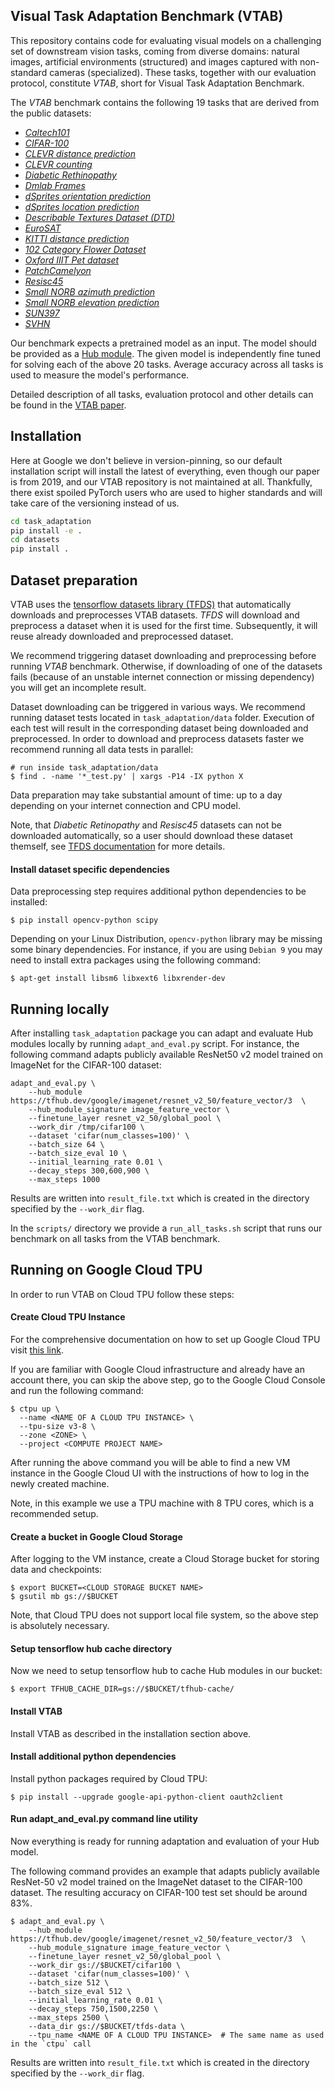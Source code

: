 ## Visual Task Adaptation Benchmark (VTAB)

This repository contains code for evaluating visual models on a challenging
set of downstream vision tasks, coming from diverse domains: natural images,
artificial environments (structured) and images captured with non-standard
cameras (specialized). These tasks, together with our evaluation protocol,
constitute *VTAB*, short for Visual Task Adaptation Benchmark.

The *VTAB* benchmark contains the following 19 tasks that are derived from the
public datasets:

- [*Caltech101*](http://www.vision.caltech.edu/Image_Datasets/Caltech101/)
- [*CIFAR-100*](https://www.cs.toronto.edu/~kriz/cifar.html)
- [*CLEVR distance prediction*](https://cs.stanford.edu/people/jcjohns/clevr/)
- [*CLEVR counting*](https://cs.stanford.edu/people/jcjohns/clevr/)
- [*Diabetic Rethinopathy*](https://www.kaggle.com/c/diabetic-retinopathy-detection/data)
- [*Dmlab Frames*](https://arxiv.org/abs/1910.04867)
- [*dSprites orientation prediction*](https://github.com/deepmind/dsprites-dataset)
- [*dSprites location prediction*](https://github.com/deepmind/dsprites-dataset)
- [*Describable Textures Dataset (DTD)*](https://www.robots.ox.ac.uk/~vgg/data/dtd/)
- [*EuroSAT*](https://github.com/phelber/eurosat)
- [*KITTI distance prediction*](http://www.cvlibs.net/datasets/kitti/)
- [*102 Category Flower Dataset*](http://www.robots.ox.ac.uk/~vgg/data/flowers/)
- [*Oxford IIIT Pet dataset*](https://www.robots.ox.ac.uk/~vgg/data/pets/)
- [*PatchCamelyon*](https://github.com/basveeling/pcam)
- [*Resisc45*](http://www.escience.cn/people/JunweiHan/NWPU-RESISC45.html)
- [*Small NORB azimuth prediction*](https://cs.nyu.edu/~ylclab/data/norb-v1.0-small/)
- [*Small NORB elevation prediction*](https://cs.nyu.edu/~ylclab/data/norb-v1.0-small/)
- [*SUN397*](https://groups.csail.mit.edu/vision/SUN/)
- [*SVHN*](http://ufldl.stanford.edu/housenumbers/)

Our benchmark expects a pretrained model as an input. The model should be
provided as a [Hub module](https://www.tensorflow.org/hub). The given model is
independently fine tuned for solving each of the above 20 tasks. Average
accuracy across all tasks is used to measure the model's performance.

Detailed description of all tasks, evaluation protocol and other details
can be found in the [VTAB paper](https://arxiv.org/abs/1910.04867).

## Installation

Here at Google we don't believe in version-pinning, so our default installation script will install the latest of everything, even though our paper is from 2019, and our VTAB repository is not maintained at all. Thankfully, there exist spoiled PyTorch users who are used to higher standards and will take care of the versioning instead of us.

```bash
cd task_adaptation
pip install -e .
cd datasets
pip install .
```

## Dataset preparation

VTAB uses the [tensorflow datasets library (TFDS)](https://www.tensorflow.org/datasets)
that automatically downloads and preprocesses VTAB datasets. *TFDS* will
download and preprocess a dataset when it is used for the first time.
Subsequently, it will reuse already downloaded and preprocessed dataset.

We recommend triggering dataset downloading and preprocessing before running
*VTAB* benchmark. Otherwise, if downloading of one of the datasets fails
(because of an unstable internet connection or missing dependency) you will get
an incomplete result.

Dataset downloading can be triggered in various ways. We recommend running
dataset tests located in `task_adaptation/data` folder. Execution of each test
will result in the corresponding dataset being downloaded and preprocessed.
In order to download and preprocess datasets faster we recommend running all
data tests in parallel:

```
# run inside task_adaptation/data
$ find . -name '*_test.py' | xargs -P14 -IX python X
```

Data preparation may take substantial amount of time: up to a day depending on
your internet connection and CPU model.

Note, that *Diabetic Retinopathy* and *Resisc45* datasets can not be downloaded
automatically, so a user should download these dataset themself, see [TFDS
documentation](https://www.tensorflow.org/datasets) for more details.

#### Install dataset specific dependencies

Data preprocessing step requires additional python dependencies to be installed:

```
$ pip install opencv-python scipy
```

Depending on your Linux Distribution, `opencv-python` library may be missing
some binary dependencies. For instance, if you are using `Debian 9` you may need
to install extra packages using the following command:

```
$ apt-get install libsm6 libxext6 libxrender-dev
```

## Running locally

After installing `task_adaptation` package you can adapt and evaluate
Hub modules locally by running `adapt_and_eval.py` script. For instance, the
following command adapts publicly available ResNet50 v2 model trained on
ImageNet for the CIFAR-100 dataset:

```
adapt_and_eval.py \
    --hub_module https://tfhub.dev/google/imagenet/resnet_v2_50/feature_vector/3  \
    --hub_module_signature image_feature_vector \
    --finetune_layer resnet_v2_50/global_pool \
    --work_dir /tmp/cifar100 \
    --dataset 'cifar(num_classes=100)' \
    --batch_size 64 \
    --batch_size_eval 10 \
    --initial_learning_rate 0.01 \
    --decay_steps 300,600,900 \
    --max_steps 1000
```

Results are written into `result_file.txt` which is created in the directory
specified by the `--work_dir` flag.

In the `scripts/` directory we provide a `run_all_tasks.sh` script that runs
our benchmark on all tasks from the VTAB benchmark.

## Running on Google Cloud TPU

In order to run VTAB on Cloud TPU follow these steps:

#### Create Cloud TPU Instance

For the comprehensive documentation on how to set up Google Cloud TPU visit
[this link](https://cloud.google.com/tpu/docs/).

If you are familiar with Google Cloud infrastructure and already have an account
there, you can skip the above step, go to the Google Cloud Console and run the
following command:

```
$ ctpu up \
  --name <NAME OF A CLOUD TPU INSTANCE> \
  --tpu-size v3-8 \
  --zone <ZONE> \
  --project <COMPUTE PROJECT NAME>
```

After running the above command you will be able to find a new VM instance in
the Google Cloud UI with the instructions of how to log in the newly created
machine.

Note, in this example we use a TPU machine with 8 TPU cores, which is a
recommended setup.

#### Create a bucket in Google Cloud Storage

After logging to the VM instance, create a Cloud Storage bucket for storing
data and checkpoints:

```
$ export BUCKET=<CLOUD STORAGE BUCKET NAME>
$ gsutil mb gs://$BUCKET
```

Note, that Cloud TPU does not support local file system, so the above step is
absolutely necessary.

#### Setup tensorflow hub cache directory

Now we need to setup tensorflow hub to cache Hub modules in our bucket:

```
$ export TFHUB_CACHE_DIR=gs://$BUCKET/tfhub-cache/
```

#### Install VTAB

Install VTAB as described in the installation section above.

#### Install additional python dependencies

Install python packages required by Cloud TPU:

```
$ pip install --upgrade google-api-python-client oauth2client
```

#### Run adapt_and_eval.py command line utility

Now everything is ready for running adaptation and evaluation of your Hub model.

The following command provides an example that adapts publicly available
ResNet-50 v2 model trained on the ImageNet dataset to the CIFAR-100 dataset.
The resulting accuracy on CIFAR-100 test set should be around 83%.

```
$ adapt_and_eval.py \
    --hub_module https://tfhub.dev/google/imagenet/resnet_v2_50/feature_vector/3  \
    --hub_module_signature image_feature_vector \
    --finetune_layer resnet_v2_50/global_pool \
    --work_dir gs://$BUCKET/cifar100 \
    --dataset 'cifar(num_classes=100)' \
    --batch_size 512 \
    --batch_size_eval 512 \
    --initial_learning_rate 0.01 \
    --decay_steps 750,1500,2250 \
    --max_steps 2500 \
    --data_dir gs://$BUCKET/tfds-data \
    --tpu_name <NAME OF A CLOUD TPU INSTANCE>  # The same name as used in the `ctpu` call
```

Results are written into `result_file.txt` which is created in the directory
specified by the `--work_dir` flag.
